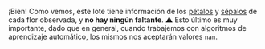 ¡Bien! Como vemos, este lote tiene información de los [pétalos](https://es.wikipedia.org/wiki/P%C3%A9talo) y [sépalos](https://es.wikipedia.org/wiki/S%C3%A9palo) de cada flor observada, y **no hay ningún faltante**.  ⚠️ Esto último es muy importante, dado que en general, cuando trabajemos con algoritmos de aprendizaje automático, los mismos nos aceptarán valores `nan`.

